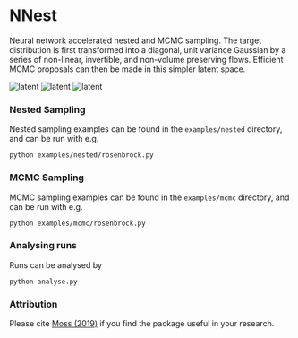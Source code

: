 # NNest

Neural network accelerated nested and MCMC sampling. The target distribution is first transformed into a diagonal, unit variance Gaussian by a series of non-linear, invertible, and non-volume preserving flows. Efficient MCMC proposals can then be made in this simpler latent space.

![latent](https://github.com/adammoss/nnest/blob/master/rosenbock.png)
![latent](https://github.com/adammoss/nnest/blob/master/himmelblau.png)
![latent](https://github.com/adammoss/nnest/blob/master/gauss.png)

### Nested Sampling

Nested sampling examples can be found in the `examples/nested` directory, and can be run with e.g. 
```
python examples/nested/rosenbrock.py
```

### MCMC Sampling

MCMC sampling examples can be found in the `examples/mcmc` directory, and can be run with e.g. 
```
python examples/mcmc/rosenbrock.py
```
### Analysing runs

Runs can be analysed by
```
python analyse.py
```
### Attribution

Please cite [Moss (2019)](https://arxiv.org/abs/1903.10860) if you find the 
package useful in your research.